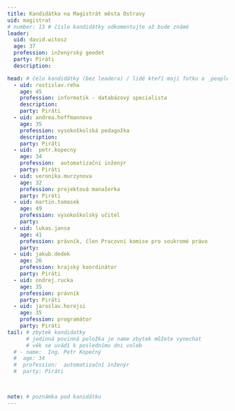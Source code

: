 ```yaml
---
title: Kandidátka na Magistrát města Ostravy
uid: magistrat
# number: 13 # číslo kandidátky odkomentujte až bude známé
leader:
  uid: david.witosz
  age: 37
  profession: inženýrský geodet
  party: Piráti
  description: 

head: # čelo kandidátky (bez leadera) / lidé kteří mají fotku a _people/jmeno.md
  - uid: rostislav.reha
    age: 45  
    profession: informatik - databázový specialista
    description: 
    party: Piráti
  - uid: andrea.hoffmannova
    age: 35  
    profession: vysokoškolská pedagožka
    description: 
    party: Piráti
  - uid:  petr.kopecny
    age: 34
    profession:  automatizační inženýr
    party: Piráti
  - uid: veronika.murzynova
    age: 32
    profession: projektová manažerka
    party: Piráti
  - uid: martin.tomasek
    age: 49
    profession: vysokoškolský učitel
    party:
  - uid: lukas.jansa
    age: 41
    profession: právník, člen Pracovní komise pro soukromé právo
    party:
  - uid: jakub.dedek
    age: 26
    profession: krajský koordinátor
    party: Piráti
  - uid: ondrej.rucka
    age: 35
    profession: právník
    party: Piráti
  - uid: jaroslav.horejsi
    age: 35
    profession: programátor
    party: Piráti
tail: # zbytek kandidatky
      # jedinná povinná položka je name zbytek můžete vynechat
      # věk se uvádí k poslednímu dni voleb
  # - name:  Ing. Petr Kopečný
  #  age: 34
  #  profession:  automatizační inženýr
  #  party: Piráti

 

note: # poznámka pod kanidátku
---
```

